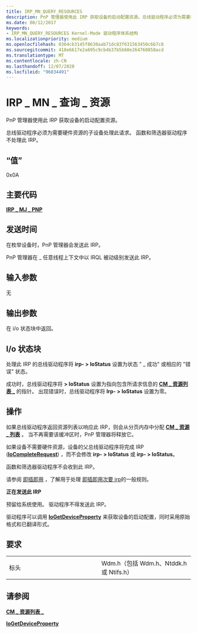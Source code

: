 ```yaml
---
title: IRP_MN_QUERY_RESOURCES
description: PnP 管理器使用此 IRP 获取设备的启动配置资源。总线驱动程序必须为需要硬件资源的子设备处理此请求。 函数和筛选器驱动程序不处理此 IRP。
ms.date: 08/12/2017
keywords:
- IRP_MN_QUERY_RESOURCES Kernel-Mode 驱动程序体系结构
ms.localizationpriority: medium
ms.openlocfilehash: 0364cb3145f8630aab71dc83f631563450c6b7c8
ms.sourcegitcommit: 418e6617e2a695c9cb4b37b5b60e264760858acd
ms.translationtype: MT
ms.contentlocale: zh-CN
ms.lasthandoff: 12/07/2020
ms.locfileid: "96834491"
---
```

# <a name="irp_mn_query_resources"></a>IRP \_ MN \_ 查询 \_ 资源


PnP 管理器使用此 IRP 获取设备的启动配置资源。

总线驱动程序必须为需要硬件资源的子设备处理此请求。 函数和筛选器驱动程序不处理此 IRP。

## <a name="value"></a>“值”

0x0A

<a name="major-code"></a>主要代码
----------

[**IRP \_ MJ \_ PNP**](irp-mj-pnp.md)

<a name="when-sent"></a>发送时间
---------

在枚举设备时，PnP 管理器会发送此 IRP。

PnP 管理器在 \_ 任意线程上下文中以 IRQL 被动级别发送此 IRP。

## <a name="input-parameters"></a>输入参数


无

## <a name="output-parameters"></a>输出参数


在 i/o 状态块中返回。

## <a name="io-status-block"></a>I/o 状态块


处理此 IRP 的总线驱动程序将 **irp- &gt; IoStatus** 设置为状态 " \_ 成功" 或相应的 "错误" 状态。

成功时，总线驱动程序将 **&gt; IoStatus** 设置为指向包含所请求信息的 [**CM \_ 资源列表 \_**](/windows-hardware/drivers/ddi/wdm/ns-wdm-_cm_resource_list) 的指针。 出现错误时，总线驱动程序将 **Irp- &gt; IoStatus** 设置为零。

<a name="operation"></a>操作
---------

如果总线驱动程序返回资源列表以响应此 IRP，则会从分页内存中分配 [**CM \_ 资源 \_ 列表**](/windows-hardware/drivers/ddi/wdm/ns-wdm-_cm_resource_list) 。 当不再需要该缓冲区时，PnP 管理器将释放它。

如果设备不需要硬件资源，设备的父总线驱动程序将完成 IRP ([**IoCompleteRequest**](/windows-hardware/drivers/ddi/wdm/nf-wdm-iocompleterequest)) ，而不会修改 **irp- &gt; IoStatus** 或 **irp- &gt; IoStatus**。

函数和筛选器驱动程序不会收到此 IRP。

请参阅 [即插即用](./introduction-to-plug-and-play.md) ，了解用于处理 [即插即用次要 irp](plug-and-play-minor-irps.md)的一般规则。

**正在发送此 IRP**

预留给系统使用。 驱动程序不得发送此 IRP。

驱动程序可以调用 [**IoGetDeviceProperty**](/windows-hardware/drivers/ddi/wdm/nf-wdm-iogetdeviceproperty) 来获取设备的启动配置，同时采用原始格式和已翻译形式。

<a name="requirements"></a>要求
------------

<table>
<colgroup>
<col width="50%" />
<col width="50%" />
</colgroup>
<tbody>
<tr class="odd">
<td><p>标头</p></td>
<td>Wdm.h（包括 Wdm.h、Ntddk.h 或 Ntifs.h）</td>
</tr>
</tbody>
</table>

## <a name="see-also"></a>请参阅


[**CM \_ 资源列表 \_**](/windows-hardware/drivers/ddi/wdm/ns-wdm-_cm_resource_list)

[**IoGetDeviceProperty**](/windows-hardware/drivers/ddi/wdm/nf-wdm-iogetdeviceproperty)

 

